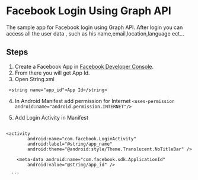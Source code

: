 # Facebook Login Using Graph API

  The sample app for Facebook login using Graph API. After login you can access all the user data , such as his name,email,location,language ect...
  
## Steps

   1. Create a Facebook App in <a href="https://developers.facebook.com">Facebook Developer Console</a>.
   2. From there you will get App Id.
   3. Open String.xml 
   ```
    <string name="app_id">App Id</string>
   ```
   4. In Android Manifest add permission for Internet
     ```
       <uses-permission android:name="android.permission.INTERNET"/>
     ```
   5. Add Login Activity in Manifest
      
	  ```
    <activity
            android:name="com.facebook.LoginActivity"
            android:label="@string/app_name"
            android:theme="@android:style/Theme.Translucent.NoTitleBar" />
        
        <meta-data android:name="com.facebook.sdk.ApplicationId"
            android:value="@string/app_id" />
			
	  ```
